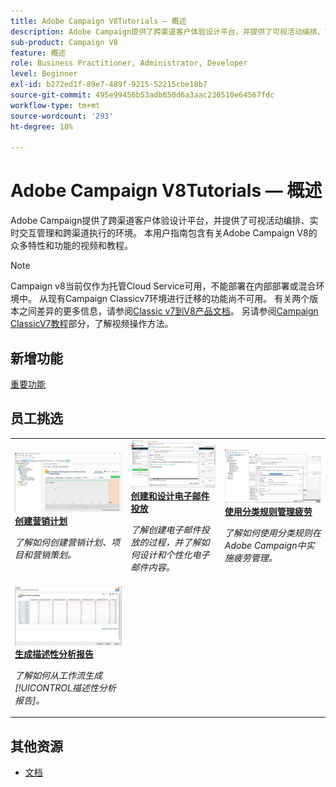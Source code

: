 ```yaml
---
title: Adobe Campaign V8Tutorials — 概述
description: Adobe Campaign提供了跨渠道客户体验设计平台，并提供了可视活动编排、实时交互管理和跨渠道执行的环境。 本用户指南包含有关 Adobe Campaign Standard 的众多特性和功能的视频和教程。
sub-product: Campaign V8
feature: 概述
role: Business Practitioner, Administrator, Developer
level: Beginner
exl-id: b272ed1f-89e7-489f-9215-52215cbe18b7
source-git-commit: 495e99456b53adb650d6a3aac230510e64567fdc
workflow-type: tm+mt
source-wordcount: '293'
ht-degree: 18%

---
```


# Adobe Campaign V8Tutorials — 概述

Adobe Campaign提供了跨渠道客户体验设计平台，并提供了可视活动编排、实时交互管理和跨渠道执行的环境。 本用户指南包含有关Adobe Campaign V8的众多特性和功能的视频和教程。

>[!NOTE]
> Campaign v8当前仅作为托管Cloud Service可用，不能部署在内部部署或混合环境中。 从现有Campaign Classicv7环境进行迁移的功能尚不可用。
>有关两个版本之间差异的更多信息，请参阅[Classic v7到V8产品文档](https://experienceleague.adobe.com/docs/campaign/campaign-v8/start/capability-matrix.html)。 另请参阅[Campaign ClassicV7教程](https://experienceleague.adobe.com/docs/campaign-classic-learn/tutorials/overview.html?lang=zh-Hans)部分，了解视频操作方法。

## 新增功能

[重要功能](https://experienceleague.adobe.com/docs/campaign/campaign-v8/start/whats-new.html)

## 员工挑选

<table>
<tr>
  <td>
    <a href="./getting-started/create-a-marketing-plan-programs-and-campaigns.md">
      <img alt="创建营销计划、项目和营销策划（视频）" src="./assets/333810.jpg"/>
    </a>
    <div>
      <a href="./getting-started/create-a-marketing-plan-programs-and-campaigns.md">
    <strong>创建营销计划</strong>
    </a>
    </div>
    <p>
    <em>了解如何创建营销计划、项目和营销策划。</em>
    <p>
  </td>
   <td>
    <a href="./content-creation/create-and-design-email-deliveries.md">
      <img alt="创建和设计电子邮件投放（视频）" src="./assets/333476.jpg" />
    </a>
    <div>
      <a href="./content-creation/create-and-design-email-deliveries.md">
    <strong>创建和设计电子邮件投放</strong>
    </a>
    </div> 
    <p>
    <em>了解创建电子邮件投放的过程，并了解如何设计和个性化电子邮件内容。</em>
    <p>
  </td>
  <td>
    <a href="./send-messages/fatigue-management/typology-rules-for-fatigue-management.md">
      <img alt="使用分类规则管理疲劳（视频）" src="./assets/333787.jpg" />
    </a>
    <div>
      <a href="./send-messages/fatigue-management/typology-rules-for-fatigue-management.md">
    <strong>使用分类规则管理疲劳</strong>
    </a>
    </div>
    <p>
    <em>了解如何使用分类规则在Adobe Campaign中实施疲劳管理。  </em>
    <p>
  </td>
</tr>
<tr>
</td>
  <td>
    <a href="./reporting/generate-a-descriptive-analysis-report.md">
      <img alt="生成描述性分析报告" src="./assets/333994.jpg" />
    </a>
    <div>
      <a href="./reporting/generate-a-descriptive-analysis-report.md">
    <strong>生成描述性分析报告</strong>
    </a>
    </div>
    <p>
    <em>了解如何从工作流生成[!UICONTROL描述性分析报告]。</em>
    <p>
  </td>

</table>

## 其他资源

* [文档](https://experienceleague.adobe.com/docs/campaign-v8.html)
